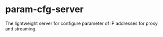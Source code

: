 # param-cfg-server
The lightweight server for configure parameter of IP addresses for proxy and streaming.
